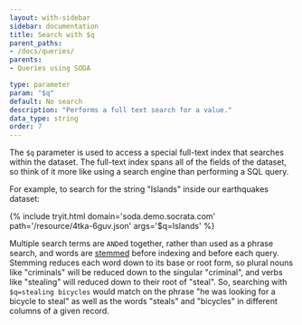 ```yaml
---
layout: with-sidebar
sidebar: documentation
title: Search with $q
parent_paths: 
- /docs/queries/
parents: 
- Queries using SODA

type: parameter
param: "$q"
default: No search
description: "Performs a full text search for a value."
data_type: string
order: 7
---
```


The `$q` parameter is used to access a special full-text index that searches within the dataset. The full-text index spans all of the fields of the dataset, so think of it more like using a search engine than performing a SQL query.

For example, to search for the string "Islands" inside our earthquakes dataset:

{% include tryit.html domain='soda.demo.socrata.com' path='/resource/4tka-6guv.json' args='$q=Islands' %}

Multiple search terms are `AND`ed together, rather than used as a phrase search, and words are [stemmed](https://en.wikipedia.org/wiki/Stemming) before indexing and before each query. Stemming reduces each word down to its base or root form, so plural nouns like "criminals" will be reduced down to the singular "criminal", and verbs like "stealing" will reduced down to their root of "steal". So, searching with `$q=stealing bicycles` would match on the phrase "he was looking for a bicycle to steal" as well as the words "steals" and "bicycles" in different columns of a given record.
